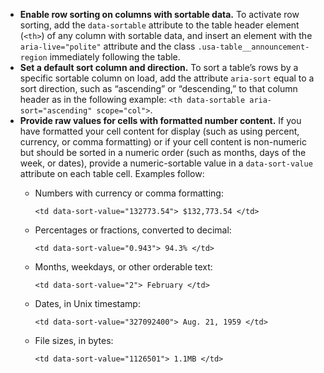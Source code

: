 - **Enable row sorting on columns with sortable data.** To activate row sorting, add the `data-sortable` attribute to the table header element (`<th>`) of any column with sortable data, and insert an element with the `aria-live="polite"` attribute and the class `.usa-table__announcement-region` immediately following the table.
- **Set a default sort column and direction.** To sort a table’s rows by a specific sortable column on load, add the attribute `aria-sort` equal to a sort direction, such as “ascending” or “descending,” to that column header as in the following example:
`<th data-sortable aria-sort="ascending" scope="col">`.
- **Provide raw values for cells with formatted number content.** If you have formatted your cell content for display (such as using percent, currency, or comma formatting) or if your cell content is non-numeric but should be sorted in a numeric order (such as months, days of the week, or dates), provide a numeric-sortable value in a `data-sort-value` attribute on each table cell. Examples follow:
  - Numbers with currency or comma formatting:

    `<td data-sort-value="132773.54"> $132,773.54 </td>`

  - Percentages or fractions, converted to decimal:

    `<td data-sort-value="0.943"> 94.3% </td>`

  - Months, weekdays, or other orderable text:

    `<td data-sort-value="2"> February </td>`

  - Dates, in Unix timestamp:

    `<td data-sort-value="327092400"> Aug. 21, 1959 </td>`

  - File sizes, in bytes:

    `<td data-sort-value="1126501"> 1.1MB </td>`


